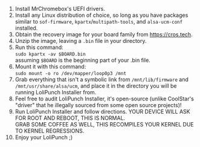 1) Install MrChromebox's UEFI drivers.
2) Install any Linux distribution of choice, so long as you have packages similar to `sof-firmware`, `kpartx`/`multipath-tools`, and `alsa-ucm-conf` installed.
3) Obtain the recovery image for your board family from https://cros.tech.
4) Unzip the image, leaving a `.bin` file in your directory.
5) Run this command: \
`sudo kpartx -av $BOARD.bin` \
assuming `$BOARD` is the beginning part of your .bin file.
6) Mount it with this command: \
`sudo mount -o ro /dev/mapper/loop0p3 /mnt`
7) Grab everything that isn't a symbolic link from `/mnt/lib/firmware` and `/mnt/usr/share/alsa/ucm`, and place it in the directory you will be running LoliPunch Installer from.
8) Feel free to audit LoliPunch Installer, it's open-source (unlike CoolStar's "driver" that he illegally sourced from some open source projects)!
9) Run LoliPunch Installer and follow directions. YOUR DEVICE WILL ASK FOR ROOT AND REBOOT, THIS IS NORMAL. \
GRAB SOME COFFEE AS WELL, THIS RECOMPILES YOUR KERNEL DUE TO KERNEL REGRESSIONS.
10) Enjoy your LoliPunch ;)
